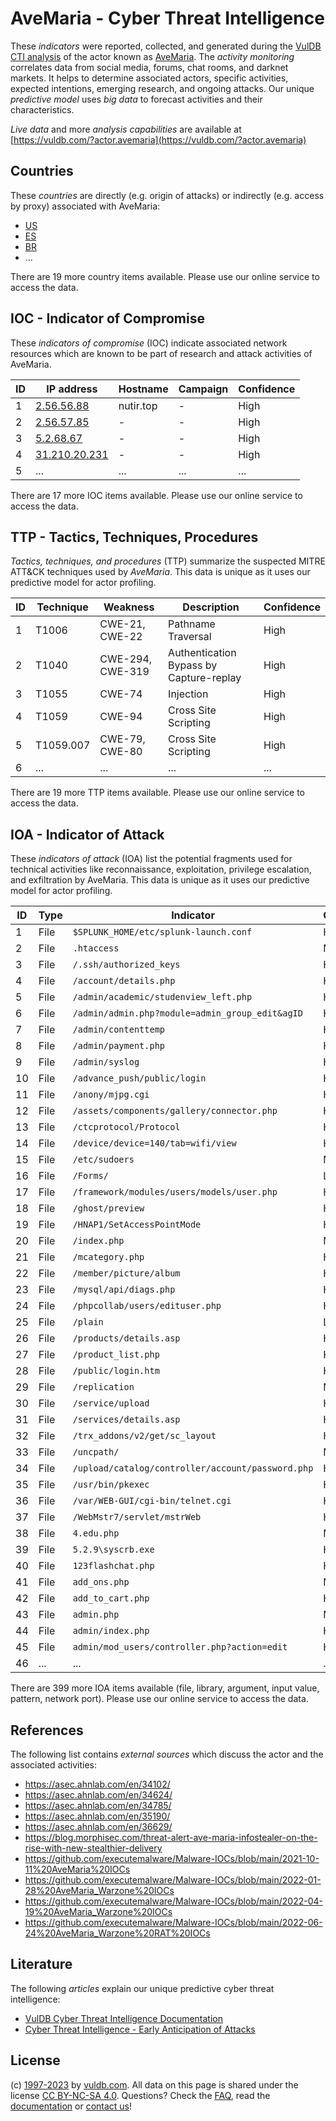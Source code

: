 # AveMaria - Cyber Threat Intelligence

These _indicators_ were reported, collected, and generated during the [VulDB CTI analysis](https://vuldb.com/?kb.cti) of the actor known as [AveMaria](https://vuldb.com/?actor.avemaria). The _activity monitoring_ correlates data from social media, forums, chat rooms, and darknet markets. It helps to determine associated actors, specific activities, expected intentions, emerging research, and ongoing attacks. Our unique _predictive model_ uses _big data_ to forecast activities and their characteristics.

_Live data_ and more _analysis capabilities_ are available at [https://vuldb.com/?actor.avemaria](https://vuldb.com/?actor.avemaria)

## Countries

These _countries_ are directly (e.g. origin of attacks) or indirectly (e.g. access by proxy) associated with AveMaria:

* [US](https://vuldb.com/?country.us)
* [ES](https://vuldb.com/?country.es)
* [BR](https://vuldb.com/?country.br)
* ...

There are 19 more country items available. Please use our online service to access the data.

## IOC - Indicator of Compromise

These _indicators of compromise_ (IOC) indicate associated network resources which are known to be part of research and attack activities of AveMaria.

ID | IP address | Hostname | Campaign | Confidence
-- | ---------- | -------- | -------- | ----------
1 | [2.56.56.88](https://vuldb.com/?ip.2.56.56.88) | nutir.top | - | High
2 | [2.56.57.85](https://vuldb.com/?ip.2.56.57.85) | - | - | High
3 | [5.2.68.67](https://vuldb.com/?ip.5.2.68.67) | - | - | High
4 | [31.210.20.231](https://vuldb.com/?ip.31.210.20.231) | - | - | High
5 | ... | ... | ... | ...

There are 17 more IOC items available. Please use our online service to access the data.

## TTP - Tactics, Techniques, Procedures

_Tactics, techniques, and procedures_ (TTP) summarize the suspected MITRE ATT&CK techniques used by _AveMaria_. This data is unique as it uses our predictive model for actor profiling.

ID | Technique | Weakness | Description | Confidence
-- | --------- | -------- | ----------- | ----------
1 | T1006 | CWE-21, CWE-22 | Pathname Traversal | High
2 | T1040 | CWE-294, CWE-319 | Authentication Bypass by Capture-replay | High
3 | T1055 | CWE-74 | Injection | High
4 | T1059 | CWE-94 | Cross Site Scripting | High
5 | T1059.007 | CWE-79, CWE-80 | Cross Site Scripting | High
6 | ... | ... | ... | ...

There are 19 more TTP items available. Please use our online service to access the data.

## IOA - Indicator of Attack

These _indicators of attack_ (IOA) list the potential fragments used for technical activities like reconnaissance, exploitation, privilege escalation, and exfiltration by AveMaria. This data is unique as it uses our predictive model for actor profiling.

ID | Type | Indicator | Confidence
-- | ---- | --------- | ----------
1 | File | `$SPLUNK_HOME/etc/splunk-launch.conf` | High
2 | File | `.htaccess` | Medium
3 | File | `/.ssh/authorized_keys` | High
4 | File | `/account/details.php` | High
5 | File | `/admin/academic/studenview_left.php` | High
6 | File | `/admin/admin.php?module=admin_group_edit&agID` | High
7 | File | `/admin/contenttemp` | High
8 | File | `/admin/payment.php` | High
9 | File | `/admin/syslog` | High
10 | File | `/advance_push/public/login` | High
11 | File | `/anony/mjpg.cgi` | High
12 | File | `/assets/components/gallery/connector.php` | High
13 | File | `/ctcprotocol/Protocol` | High
14 | File | `/device/device=140/tab=wifi/view` | High
15 | File | `/etc/sudoers` | Medium
16 | File | `/Forms/` | Low
17 | File | `/framework/modules/users/models/user.php` | High
18 | File | `/ghost/preview` | High
19 | File | `/HNAP1/SetAccessPointMode` | High
20 | File | `/index.php` | Medium
21 | File | `/mcategory.php` | High
22 | File | `/member/picture/album` | High
23 | File | `/mysql/api/diags.php` | High
24 | File | `/phpcollab/users/edituser.php` | High
25 | File | `/plain` | Low
26 | File | `/products/details.asp` | High
27 | File | `/product_list.php` | High
28 | File | `/public/login.htm` | High
29 | File | `/replication` | Medium
30 | File | `/service/upload` | High
31 | File | `/services/details.asp` | High
32 | File | `/trx_addons/v2/get/sc_layout` | High
33 | File | `/uncpath/` | Medium
34 | File | `/upload/catalog/controller/account/password.php` | High
35 | File | `/usr/bin/pkexec` | High
36 | File | `/var/WEB-GUI/cgi-bin/telnet.cgi` | High
37 | File | `/WebMstr7/servlet/mstrWeb` | High
38 | File | `4.edu.php` | Medium
39 | File | `5.2.9\syscrb.exe` | High
40 | File | `123flashchat.php` | High
41 | File | `add_ons.php` | Medium
42 | File | `add_to_cart.php` | High
43 | File | `admin.php` | Medium
44 | File | `admin/index.php` | High
45 | File | `admin/mod_users/controller.php?action=edit` | High
46 | ... | ... | ...

There are 399 more IOA items available (file, library, argument, input value, pattern, network port). Please use our online service to access the data.

## References

The following list contains _external sources_ which discuss the actor and the associated activities:

* https://asec.ahnlab.com/en/34102/
* https://asec.ahnlab.com/en/34624/
* https://asec.ahnlab.com/en/34785/
* https://asec.ahnlab.com/en/35190/
* https://asec.ahnlab.com/en/36629/
* https://blog.morphisec.com/threat-alert-ave-maria-infostealer-on-the-rise-with-new-stealthier-delivery
* https://github.com/executemalware/Malware-IOCs/blob/main/2021-10-11%20AveMaria%20IOCs
* https://github.com/executemalware/Malware-IOCs/blob/main/2022-01-28%20AveMaria_Warzone%20IOCs
* https://github.com/executemalware/Malware-IOCs/blob/main/2022-04-19%20AveMaria_Warzone%20IOCs
* https://github.com/executemalware/Malware-IOCs/blob/main/2022-06-24%20AveMaria_Warzone%20RAT%20IOCs

## Literature

The following _articles_ explain our unique predictive cyber threat intelligence:

* [VulDB Cyber Threat Intelligence Documentation](https://vuldb.com/?kb.cti)
* [Cyber Threat Intelligence - Early Anticipation of Attacks](https://www.scip.ch/en/?labs.20201022)

## License

(c) [1997-2023](https://vuldb.com/?kb.changelog) by [vuldb.com](https://vuldb.com/?kb.about). All data on this page is shared under the license [CC BY-NC-SA 4.0](https://creativecommons.org/licenses/by-nc-sa/4.0/). Questions? Check the [FAQ](https://vuldb.com/?kb.faq), read the [documentation](https://vuldb.com/?kb) or [contact us](https://vuldb.com/?contact)!
